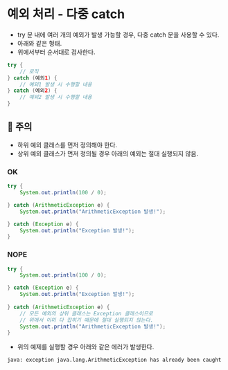 # 예외 처리 - 다중 catch
- try 문 내에 여러 개의 예외가 발생 가능할 경우, 다중 catch 문을 사용할 수 있다.
- 아래와 같은 형태.
- 위에서부터 순서대로 검사한다.
```java
try {
    // 로직
} catch (예외1) {
    // 예외1 발생 시 수행할 내용
} catch (예외2) {
    // 예외2 발생 시 수행할 내용
}
```

## 🚨 주의
- 하위 예외 클래스를 먼저 정의해야 한다.
- 상위 예외 클래스가 먼저 정의될 경우 아래의 예외는 절대 실행되지 않음.

### OK
```java
try {
    System.out.println(100 / 0);

} catch (ArithmeticException e) {
    System.out.println("ArithmeticException 발생!");

} catch (Exception e) {
    System.out.println("Exception 발생!");
}
```

### NOPE
```java
try {
    System.out.println(100 / 0);

} catch (Exception e) {
    System.out.println("Exception 발생!");
    
} catch (ArithmeticException e) {
    // 모든 예외의 상위 클래스는 Exception 클래스이므로 
    // 위에서 이미 다 잡히기 때문에 절대 실행되지 않는다.
    System.out.println("ArithmeticException 발생!");
}
```
- 위의 예제를 실행할 경우 아래와 같은 에러가 발생한다.
```text
java: exception java.lang.ArithmeticException has already been caught
```
